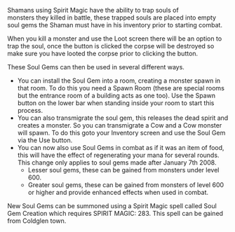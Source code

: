 ---
---
Shamans using Spirit Magic have the ability to trap souls of monsters they killed in battle, these trapped souls are placed into empty soul gems the Shaman must have in his inventory prior to starting combat.

When you kill a monster and use the Loot screen there will be an option to trap the soul, once the button is clicked the corpse will be destroyed so make sure you have looted the corpse prior to clicking the button.

These Soul Gems can then be used in several different ways.

*   You can install the Soul Gem into a room, creating a monster spawn in that room. To do this you need a Spawn Room (these are special rooms but the entrance room of a building acts as one too). Use the Spawn button on the lower bar when standing inside your room to start this process.
*   You can also transmigrate the soul gem, this releases the dead spirit and creates a monster. So you can transmigrate a Cow and a Cow monster will spawn. To do this goto your Inventory screen and use the Soul Gem via the Use button.
*   You can now also use Soul Gems in combat as if it was an item of food, this will have the effect of regenerating your mana for several rounds. This change only applies to soul gems made after January 7th 2008.
    *   Lesser soul gems, these can be gained from monsters under level 600.
    *   Greater soul gems, these can be gained from monsters of level 600 or higher and provide enhanced effects when used in combat.

New Soul Gems can be summoned using a Spirit Magic spell called Soul Gem Creation which requires SPIRIT MAGIC: 283. This spell can be gained from Coldglen town.